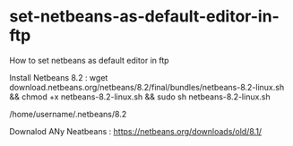 # set-netbeans-as-default-editor-in-ftp
How to set netbeans as default editor in ftp


Install Netbeans 8.2 : wget download.netbeans.org/netbeans/8.2/final/bundles/netbeans-8.2-linux.sh && chmod +x netbeans-8.2-linux.sh && sudo sh netbeans-8.2-linux.sh

/home/username/.netbeans/8.2


Downalod ANy Neatbeans : https://netbeans.org/downloads/old/8.1/

